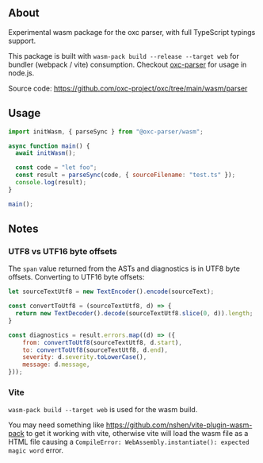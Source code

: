 ## About

Experimental wasm package for the oxc parser, with full TypeScript typings support.

This package is built with `wasm-pack build --release --target web` for bundler (webpack / vite) consumption.
Checkout [oxc-parser](https://www.npmjs.com/package/oxc-parser) for usage in node.js.

Source code: https://github.com/oxc-project/oxc/tree/main/wasm/parser

## Usage

```js
import initWasm, { parseSync } from "@oxc-parser/wasm";

async function main() {
  await initWasm();

  const code = "let foo";
  const result = parseSync(code, { sourceFilename: "test.ts" });
  console.log(result);
}

main();
```

## Notes

### UTF8 vs UTF16 byte offsets

The `span` value returned from the ASTs and diagnostics is in UTF8 byte offsets. Converting to UTF16 byte offsets:

```js
let sourceTextUtf8 = new TextEncoder().encode(sourceText);

const convertToUtf8 = (sourceTextUtf8, d) => {
  return new TextDecoder().decode(sourceTextUtf8.slice(0, d)).length;
}

const diagnostics = result.errors.map((d) => ({
    from: convertToUtf8(sourceTextUtf8, d.start),
    to: convertToUtf8(sourceTextUtf8, d.end),
    severity: d.severity.toLowerCase(),
    message: d.message,
}));
```

### Vite

`wasm-pack build --target web` is used for the wasm build.

You may need something like https://github.com/nshen/vite-plugin-wasm-pack to get it working with vite,
otherwise vite will load the wasm file as a HTML file causing a `CompileError: WebAssembly.instantiate(): expected magic word` error.
